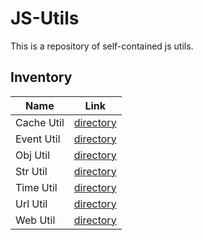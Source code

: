 
# JS-Utils

This is a repository of self-contained js utils.


## Inventory

| Name | Link |
| ---- | ---- |
| Cache Util | [directory](./cache-util) |
| Event Util | [directory](./event-util) |
| Obj Util | [directory](./obj-util) |
| Str Util | [directory](./str-util) |
| Time Util | [directory](./time-util) |
| Url Util | [directory](./url-util) |
| Web Util | [directory](./web-util) |
